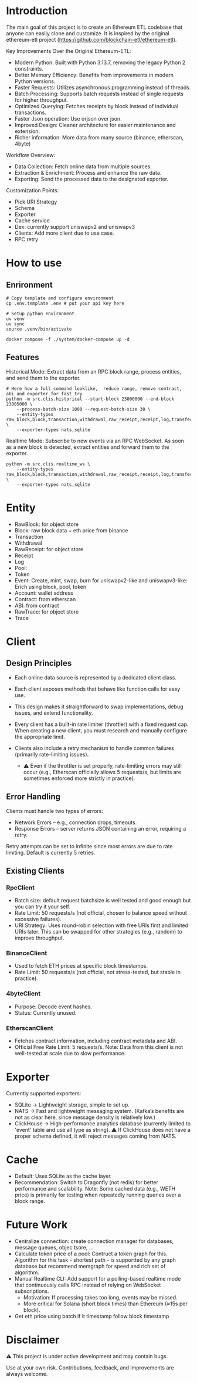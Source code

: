 # Introduction
The main goal of this project is to create an Ethereum ETL codebase that anyone can easily clone and customize. It is inspired by the original ethereum-etl project (https://github.com/blockchain-etl/ethereum-etl).

Key Improvements Over the Original Ethereum-ETL:
- Modern Python: Built with Python 3.13.7, removing the legacy Python 2 constraints.
- Better Memory Efficiency: Benefits from improvements in modern Python versions.
- Faster Requests: Utilizes asynchronous programming instead of threads.
- Batch Processing: Supports batch requests instead of single requests for higher throughput.
- Optimized Querying: Fetches receipts by block instead of individual transactions.
- Faster Json operation: Use orjson over json.
- Improved Design: Cleaner architecture for easier maintenance and extension.
- Richer information: More data from many source (binance, etherscan, 4byte)

Workflow Overview:
- Data Collection: Fetch online data from multiple sources.
- Extraction & Enrichment: Process and enhance the raw data.
- Exporting: Send the processed data to the designated exporter.

Customization Points:
- Pick URI Strategy
- Schema
- Exporter
- Cache service
- Dex: currently support uniswapv2 and uniswapv3
- Clients: Add more client due to use case.
- RPC retry

# How to use
## Enrironment
```
# Copy template and configure environment
cp .env.template .env # put your api key here

# Setup python environment
uv venv
uv sync
source .venv/bin/activate

docker compose -f ./system/docker-compose up -d
```

## Features
Historical Mode: Extract data from an RPC block range, process entities, and send them to the exporter.
```
# Here how a full command looklike,  reduce range, remove contract, abi and exporter for fast try
python -m src.clis.historical --start-block 23000000 --end-block 23005000 \
    --process-batch-size 1000 --request-batch-size 30 \
    --entity-types raw_block,block,transaction,withdrawal,raw_receipt,receipt,log,transfer,event,account,contract,abi,pool,token,raw_trace,trace \
    --exporter-types nats,sqlite
```

Realtime Mode: Subscribe to new events via an RPC WebSocket. As soon as a new block is detected, extract entities and forward them to the exporter.
```
python -m src.clis.realtime_ws \
    --entity-types raw_block,block,transaction,withdrawal,raw_receipt,receipt,log,transfer,event,account,contract,abi,pool,token,raw_trace,trace \
    --exporter-types nats,sqlite
```

# Entity
- RawBlock: for object store
- Block: raw block data + eth price from binance
- Transaction
- Withdrawal
- RawReceipt: for object store
- Receipt
- Log
- Pool:
- Token
- Event: Create, mint, swap, burn for uniswapv2-like and uniswapv3-like: Erich using block, pool, token
- Account: wallet address
- Contract: from etherscan
- ABI: from contract
- RawTrace: for object store
- Trace

# Client
## Design Principles
- Each online data source is represented by a dedicated client class.
- Each client exposes methods that behave like function calls for easy use.
- This design makes it straightforward to swap implementations, debug issues, and extend functionality.
- Every client has a built-in rate limiter (throttler) with a fixed request cap. When creating a new client, you must research and manually configure the appropriate limit.
- Clients also include a retry mechanism to handle common failures (primarily rate-limiting issues).

    - ⚠️ Even if the throttler is set properly, rate-limiting errors may still occur (e.g., Etherscan officially allows 5 requests/s, but limits are sometimes enforced more strictly in practice).

## Error Handling
Clients must handle two types of errors:
- Network Errors – e.g., connection drops, timeouts.
- Response Errors – server returns JSON containing an error, requiring a retry.

Retry attempts can be set to infinite since most errors are due to rate limiting. Default is currently 5 retries.

## Existing Clients
### RpcClient
- Batch size: default request batchsize is well tested and good enough but you can try it your self.
- Rate Limit: 50 requests/s (not official, chosen to balance speed without excessive failures).
- URI Strategy: Uses round-robin selection with free URIs first and limited URIs later. This can be swapped for other strategies (e.g., random) to improve throughput.

### BinanceClient
- Used to fetch ETH prices at specific block timestamps.
- Rate Limit: 50 requests/s (not official, not stress-tested, but stable in practice).
### 4byteClient
- Purpose: Decode event hashes.
- Status: Currently unused.
### EtherscanClient
- Fetches contract information, including contract metadata and ABI.
- Official Free Rate Limit: 5 requests/s.
Note: Data from this client is not well-tested at scale due to slow performance.

# Exporter
Currently supported exporters:
- SQLite → Lightweight storage, simple to set up.
- NATS → Fast and lightweight messaging system. (Kafka’s benefits are not as clear here, since message density is relatively low.)
- ClickHouse → High-performance analytics database (currently limited to 'event' table and use all type as string).
    ⚠️ If ClickHouse does not have a proper schema defined, it will reject messages coming from NATS.

# Cache
- Default: Uses SQLite as the cache layer. 
- Recommendation: Switch to Dragonfly (not redis) for better performance and scalability.
Note: Some cached data (e.g., WETH price) is primarily for testing when repeatedly running queries over a block range.

# Future Work
- Centralize connection: create connection manager for databases, message queues, objec tsore, ...
- Calculate token price of a pool: Contruct a token graph for this. Algorithm for this task - shortest path - is supportted by any graph database but recommend memgraph for speed and rich set of algorithm.
- Manual Realtime CLI: Add support for a polling-based realtime mode that continuously calls RPC instead of relying on WebSocket subscriptions.
    - Motivation: If processing takes too long, events may be missed.
    - More critical for Solana (short block times) than Ethereum (≈15s per block).
- Get eth price using batch if it timestamp follow block timestamp
# Disclaimer
⚠️ This project is under active development and may contain bugs.

Use at your own risk. Contributions, feedback, and improvements are always welcome.